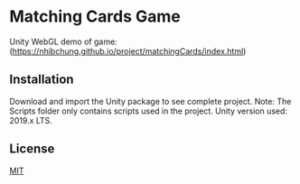 # Matching Cards Game

Unity WebGL demo of game: (https://nhibchung.github.io/project/matchingCards/index.html)

## Installation

Download and import the Unity package to see complete project.
Note:
The Scripts folder only contains scripts used in the project.
Unity version used: 2019.x LTS.

## License
[MIT](https://choosealicense.com/licenses/mit/)